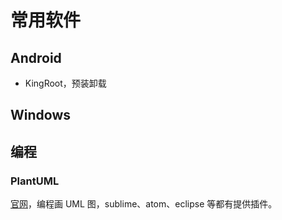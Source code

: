 常用软件
========

## Android

* KingRoot，预装卸载

## Windows

## 编程

### PlantUML
[官网](http://plantuml.com/)，编程画 UML 图，sublime、atom、eclipse 等都有提供插件。
